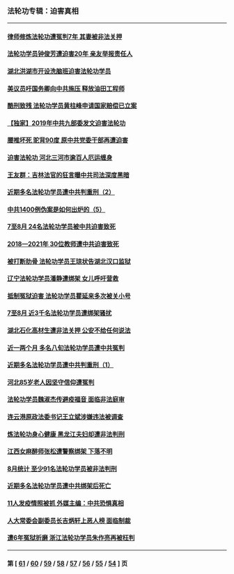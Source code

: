 ### 法轮功专辑：迫害真相
---
#### [律师修炼法轮功遭冤判7年 其妻被非法关押](../../pages/nf4379/n13239559.md?09180430) 
#### [法轮功学员钟俊芳遭迫害20年 亲友举报责任人](../../pages/nf4379/n13236782.md?09180430) 
#### [湖北洪湖市开设洗脑班迫害法轮功学员](../../pages/nf4379/n13233325.md?09180430) 
#### [美议员吁国务卿向中共施压 释放油田工程师](../../pages/nf4379/n13233845.md?09180430) 
#### [酷刑致残 法轮功学员黄柱峰申请国家赔偿已立案](../../pages/nf4379/n13231174.md?09180430) 
#### [【独家】2019年中共九部委发文迫害法轮功](../../pages/nf4379/n13228999.md?09180430) 
#### [腰椎坏死 驼背90度 原中共党委干部再遭迫害](../../pages/nf4379/n13228165.md?09180430) 
#### [迫害法轮功 河北三河市逾百人厄运缠身](../../pages/nf4379/n13222468.md?09180430) 
#### [王友群：吉林法官的狂言曝中共司法深度黑暗](../../pages/nf4379/n13226841.md?09180430) 
#### [近期多名法轮功学员遭中共判重刑（2）](../../pages/nf4379/n13226951.md?09180430) 
#### [中共1400例伪案是如何出炉的（5）](../../pages/nf4379/n13226831.md?09180430) 
#### [7至8月 24名法轮功学员被中共迫害致死](../../pages/nf4379/n13224163.md?09180430) 
#### [2018—2021年 30位教师遭中共迫害致死](../../pages/nf4379/n13221692.md?09180430) 
#### [被打断肋骨 法轮功学员王琼状告湖北汉口监狱](../../pages/nf4379/n13220020.md?09180430) 
#### [辽宁法轮功学员潘静遭绑架 女儿呼吁营救](../../pages/nf4379/n13219679.md?09180430) 
#### [抵制冤狱迫害 法轮功学员瞿延来多次被关小号](../../pages/nf4379/n13219166.md?09180430) 
#### [7至8月 近3千名法轮功学员遭绑架骚扰](../../pages/nf4379/n13211820.md?09180430) 
#### [湖北石化高材生遭非法关押 公安不给任何说法](../../pages/nf4379/n13217441.md?09180430) 
#### [近一两个月 多名八旬法轮功学员遭中共冤判](../../pages/nf4379/n13216669.md?09180430) 
#### [近期多名法轮功学员遭中共判重刑（1）](../../pages/nf4379/n13206934.md?09180430) 
#### [河北85岁老人因坚守信仰遭冤判](../../pages/nf4379/n13214795.md?09180430) 
#### [法轮功学员魏淑杰传避疫福音 面临非法庭审](../../pages/nf4379/n13212502.md?09180430) 
#### [连云港原政法委书记王立斌涉嫌违法被调查](../../pages/nf4379/n13210100.md?09180430) 
#### [炼法轮功身心健康 黑龙江夫妇却遭非法判刑](../../pages/nf4379/n13206061.md?09180430) 
#### [江西女麻醉师张松遭警察绑架 下落不明](../../pages/nf4379/n13205815.md?09180430) 
#### [8月统计 至少91名法轮功学员被非法判刑](../../pages/nf4379/n13207994.md?09180430) 
#### [近期多名法轮功学员遭中共绑架后死亡](../../pages/nf4379/n13206641.md?09180430) 
#### [11人发疫情照被抓 外媒主编：中共恐惧真相](../../pages/nf4379/n13206210.md?09180430) 
#### [人大常委会副委员长吉炳轩上恶人榜 面临制裁](../../pages/nf4379/n13205229.md?09180430) 
#### [遭6年冤狱折磨 浙江法轮功学员朱作亮再被枉判](../../pages/nf4379/n13203567.md?09180430) 

---
#### 第 [ [61](./61.md?09180430) / [60](./60.md?09180430) / [59](./59.md?09180430) / [58](./58.md?09180430) / [57](./57.md?09180430) / [56](./56.md?09180430) / [55](./55.md?09180430) / [54](./54.md?09180430) ] 页

